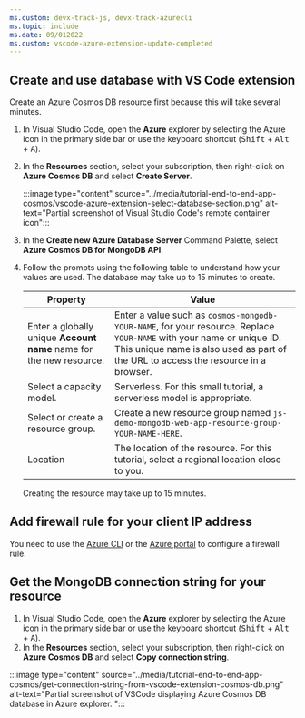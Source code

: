```yaml
---
ms.custom: devx-track-js, devx-track-azurecli
ms.topic: include
ms.date: 09/012022
ms.custom: vscode-azure-extension-update-completed
---
```



## Create and use database with VS Code extension

Create an Azure Cosmos DB resource first because this will take several minutes. 

1. In Visual Studio Code, open the **Azure** explorer by selecting the Azure icon in the primary side bar or use the keyboard shortcut (<kbd>Shift</kbd> + <kbd>Alt</kbd> + <kbd>A</kbd>).
1. In the **Resources** section, select your subscription, then right-click on **Azure Cosmos DB** and select **Create Server**. 

    :::image type="content" source="../media/tutorial-end-to-end-app-cosmos/vscode-azure-extension-select-database-section.png" alt-text="Partial screenshot of Visual Studio Code's remote container icon"::: 

1. In the **Create new Azure Database Server** Command Palette, select **Azure Cosmos DB for MongoDB API**. 
1. Follow the prompts using the following table to understand how your values are used. The database may take up to 15 minutes to create.

    |Property|Value|
    |--|--|
    |Enter a globally unique **Account name** name for the new resource.| Enter a value such as `cosmos-mongodb-YOUR-NAME`, for your resource. Replace `YOUR-NAME` with your name or unique ID. This unique name is also used as part of the URL to access the resource in a browser.|
    |Select a capacity model.|Serverless. For this small tutorial, a serverless model is appropriate.|
    |Select or create a resource group.|Create a new resource group named `js-demo-mongodb-web-app-resource-group-YOUR-NAME-HERE`.|
    |Location|The location of the resource. For this tutorial, select a regional location close to you.|

    Creating the resource may take up to 15 minutes. 

## Add firewall rule for your client IP address 

You need to use the [Azure CLI](/cli/azure/install-azure-cli) or the [Azure portal](https://portal.azure.com) to configure a firewall rule.

## Get the MongoDB connection string for your resource 

1. In Visual Studio Code, open the **Azure** explorer by selecting the Azure icon in the primary side bar or use the keyboard shortcut (<kbd>Shift</kbd> + <kbd>Alt</kbd> + <kbd>A</kbd>).
1. In the **Resources** section, select your subscription, then right-click on **Azure Cosmos DB** and select **Copy connection string**.
  
  :::image type="content" source="../media/tutorial-end-to-end-app-cosmos/get-connection-string-from-vscode-extension-cosmos-db.png" alt-text="Partial screenshot of VSCode displaying Azure Cosmos DB database in Azure explorer. ":::
